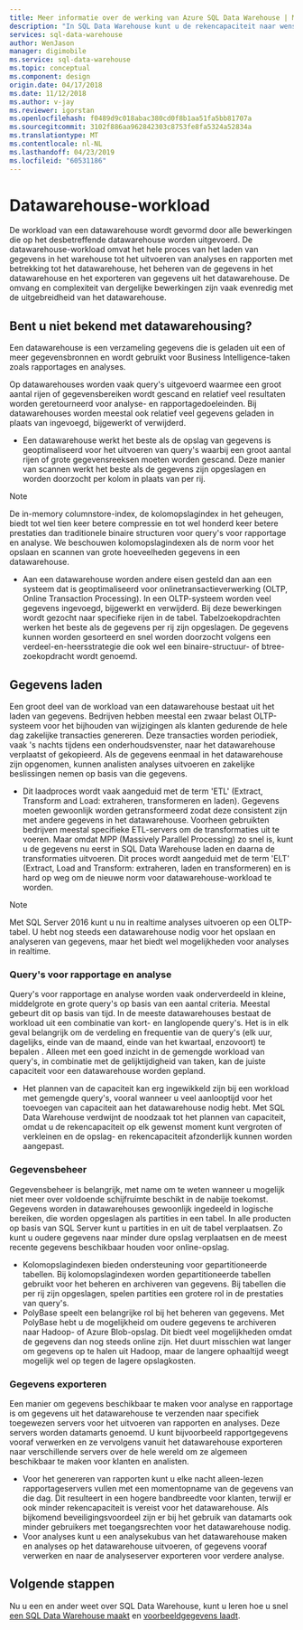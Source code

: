 ```yaml
---
title: Meer informatie over de werking van Azure SQL Data Warehouse | Microsoft Docs
description: "In SQL Data Warehouse kunt u de rekencapaciteit naar wens vergroten, verkleinen of onderbreken door het aantal DWU's (Data Warehouse Units) aan te passen met een schuifregelaar. In dit artikel wordt beschreven welke datawarehouse-metrieken er zijn en hoe deze in verhouding staan tot het aantal DWU's. "
services: sql-data-warehouse
author: WenJason
manager: digimobile
ms.service: sql-data-warehouse
ms.topic: conceptual
ms.component: design
origin.date: 04/17/2018
ms.date: 11/12/2018
ms.author: v-jay
ms.reviewer: igorstan
ms.openlocfilehash: f0489d9c018abac380cd0f8b1aa51fa5bb81707a
ms.sourcegitcommit: 3102f886aa962842303c8753fe8fa5324a52834a
ms.translationtype: MT
ms.contentlocale: nl-NL
ms.lasthandoff: 04/23/2019
ms.locfileid: "60531186"
---
```

# <a name="data-warehouse-workload"></a>Datawarehouse-workload
De workload van een datawarehouse wordt gevormd door alle bewerkingen die op het desbetreffende datawarehouse worden uitgevoerd. De datawarehouse-workload omvat het hele proces van het laden van gegevens in het warehouse tot het uitvoeren van analyses en rapporten met betrekking tot het datawarehouse, het beheren van de gegevens in het datawarehouse en het exporteren van gegevens uit het datawarehouse. De omvang en complexiteit van dergelijke bewerkingen zijn vaak evenredig met de uitgebreidheid van het datawarehouse.

## <a name="new-to-data-warehousing"></a>Bent u niet bekend met datawarehousing?
Een datawarehouse is een verzameling gegevens die is geladen uit een of meer gegevensbronnen en wordt gebruikt voor Business Intelligence-taken zoals rapportages en analyses.

Op datawarehouses worden vaak query's uitgevoerd waarmee een groot aantal rijen of gegevensbereiken wordt gescand en relatief veel resultaten worden geretourneerd voor analyse- en rapportagedoeleinden. Bij datawarehouses worden meestal ook relatief veel gegevens geladen in plaats van ingevoegd, bijgewerkt of verwijderd.

* Een datawarehouse werkt het beste als de opslag van gegevens is geoptimaliseerd voor het uitvoeren van query's waarbij een groot aantal rijen of grote gegevensreeksen moeten worden gescand. Deze manier van scannen werkt het beste als de gegevens zijn opgeslagen en worden doorzocht per kolom in plaats van per rij.

> [!NOTE]
> De in-memory columnstore-index, de kolomopslagindex in het geheugen, biedt tot wel tien keer betere compressie en tot wel honderd keer betere prestaties dan traditionele binaire structuren voor query's voor rapportage en analyse. We beschouwen kolomopslagindexen als de norm voor het opslaan en scannen van grote hoeveelheden gegevens in een datawarehouse.
> 
> 

* Aan een datawarehouse worden andere eisen gesteld dan aan een systeem dat is geoptimaliseerd voor onlinetransactieverwerking (OLTP, Online Transaction Processing). In een OLTP-systeem worden veel gegevens ingevoegd, bijgewerkt en verwijderd. Bij deze bewerkingen wordt gezocht naar specifieke rijen in de tabel. Tabelzoekopdrachten werken het beste als de gegevens per rij zijn opgeslagen. De gegevens kunnen worden gesorteerd en snel worden doorzocht volgens een verdeel-en-heersstrategie die ook wel een binaire-structuur- of btree-zoekopdracht wordt genoemd.

## <a name="data-loading"></a>Gegevens laden
Een groot deel van de workload van een datawarehouse bestaat uit het laden van gegevens. Bedrijven hebben meestal een zwaar belast OLTP-systeem voor het bijhouden van wijzigingen als klanten gedurende de hele dag zakelijke transacties genereren. Deze transacties worden periodiek, vaak 's nachts tijdens een onderhoudsvenster, naar het datawarehouse verplaatst of gekopieerd. Als de gegevens eenmaal in het datawarehouse zijn opgenomen, kunnen analisten analyses uitvoeren en zakelijke beslissingen nemen op basis van die gegevens.

* Dit laadproces wordt vaak aangeduid met de term 'ETL' (Extract, Transform and Load: extraheren, transformeren en laden). Gegevens moeten gewoonlijk worden getransformeerd zodat deze consistent zijn met andere gegevens in het datawarehouse. Voorheen gebruikten bedrijven meestal specifieke ETL-servers om de transformaties uit te voeren. Maar omdat MPP (Massively Parallel Processing) zo snel is, kunt u de gegevens nu eerst in SQL Data Warehouse laden en daarna de transformaties uitvoeren. Dit proces wordt aangeduid met de term 'ELT' (Extract, Load and Transform: extraheren, laden en transformeren) en is hard op weg om de nieuwe norm voor datawarehouse-workload te worden.

> [!NOTE]
> Met SQL Server 2016 kunt u nu in realtime analyses uitvoeren op een OLTP-tabel. U hebt nog steeds een datawarehouse nodig voor het opslaan en analyseren van gegevens, maar het biedt wel mogelijkheden voor analyses in realtime.
> 
> 

### <a name="reporting-and-analysis-queries"></a>Query's voor rapportage en analyse
Query's voor rapportage en analyse worden vaak onderverdeeld in kleine, middelgrote en grote query's op basis van een aantal criteria. Meestal gebeurt dit op basis van tijd. In de meeste datawarehouses bestaat de workload uit een combinatie van kort- en langlopende query's. Het is in elk geval belangrijk om de verdeling en frequentie van de query's (elk uur, dagelijks, einde van de maand, einde van het kwartaal, enzovoort) te bepalen . Alleen met een goed inzicht in de gemengde workload van query's, in combinatie met de gelijktijdigheid van taken, kan de juiste capaciteit voor een datawarehouse worden gepland.

* Het plannen van de capaciteit kan erg ingewikkeld zijn bij een workload met gemengde query's, vooral wanneer u veel aanlooptijd voor het toevoegen van capaciteit aan het datawarehouse nodig hebt. Met SQL Data Warehouse verdwijnt de noodzaak tot het plannen van capaciteit, omdat u de rekencapaciteit op elk gewenst moment kunt vergroten of verkleinen en de opslag- en rekencapaciteit afzonderlijk kunnen worden aangepast.

### <a name="data-management"></a>Gegevensbeheer
Gegevensbeheer is belangrijk, met name om te weten wanneer u mogelijk niet meer over voldoende schijfruimte beschikt in de nabije toekomst. Gegevens worden in datawarehouses gewoonlijk ingedeeld in logische bereiken, die worden opgeslagen als partities in een tabel. In alle producten op basis van SQL Server kunt u partities in en uit de tabel verplaatsen. Zo kunt u oudere gegevens naar minder dure opslag verplaatsen en de meest recente gegevens beschikbaar houden voor online-opslag.

* Kolomopslagindexen bieden ondersteuning voor gepartitioneerde tabellen. Bij kolomopslagindexen worden gepartitioneerde tabellen gebruikt voor het beheren en archiveren van gegevens. Bij tabellen die per rij zijn opgeslagen, spelen partities een grotere rol in de prestaties van query's.  
* PolyBase speelt een belangrijke rol bij het beheren van gegevens. Met PolyBase hebt u de mogelijkheid om oudere gegevens te archiveren naar Hadoop- of Azure Blob-opslag.  Dit biedt veel mogelijkheden omdat de gegevens dan nog steeds online zijn.  Het duurt misschien wat langer om gegevens op te halen uit Hadoop, maar de langere ophaaltijd weegt mogelijk wel op tegen de lagere opslagkosten.

### <a name="exporting-data"></a>Gegevens exporteren
Een manier om gegevens beschikbaar te maken voor analyse en rapportage is om gegevens uit het datawarehouse te verzenden naar specifiek toegewezen servers voor het uitvoeren van rapporten en analyses. Deze servers worden datamarts genoemd. U kunt bijvoorbeeld rapportgegevens vooraf verwerken en ze vervolgens vanuit het datawarehouse exporteren naar verschillende servers over de hele wereld om ze algemeen beschikbaar te maken voor klanten en analisten.

* Voor het genereren van rapporten kunt u elke nacht alleen-lezen rapportageservers vullen met een momentopname van de gegevens van die dag. Dit resulteert in een hogere bandbreedte voor klanten, terwijl er ook minder rekencapaciteit is vereist voor het datawarehouse. Als bijkomend beveiligingsvoordeel zijn er bij het gebruik van datamarts ook minder gebruikers met toegangsrechten voor het datawarehouse nodig.
* Voor analyses kunt u een analysekubus van het datawarehouse maken en analyses op het datawarehouse uitvoeren, of gegevens vooraf verwerken en naar de analyseserver exporteren voor verdere analyse.

## <a name="next-steps"></a>Volgende stappen
Nu u een en ander weet over SQL Data Warehouse, kunt u leren hoe u snel [een SQL Data Warehouse maakt][create a SQL Data Warehouse] en [voorbeeldgegevens laadt][load sample data].

<!--Image references-->

<!--Article references-->
[load sample data]: ./sql-data-warehouse-load-sample-databases.md
[create a SQL Data Warehouse]: ./sql-data-warehouse-get-started-provision.md

<!--MSDN references-->

<!--Other web references-->